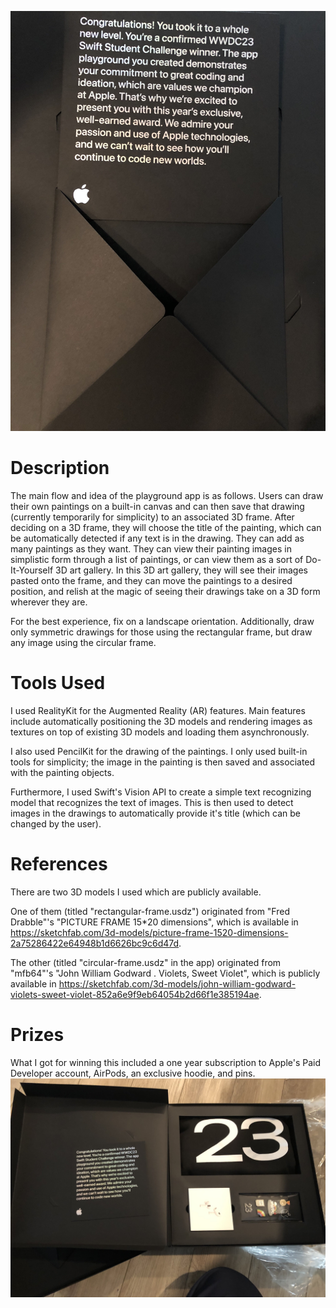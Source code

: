 ![present](/img1.jpg)

# Description

The main flow and idea of the playground app is as follows. Users can draw their own paintings on a built-in canvas and can then save that drawing (currently temporarily for simplicity) to an associated 3D frame. After deciding on a 3D frame, they will choose the title of the painting, which can be automatically detected if any text is in the drawing. They can add as many paintings as they want. They can view their painting images in simplistic form through a list of paintings, or can view them as a sort of Do-It-Yourself 3D art gallery. In this 3D art gallery, they will see their images pasted onto the frame, and they can move the paintings to a desired position, and relish at the magic of seeing their drawings take on a 3D form wherever they are.

For the best experience, fix on a landscape orientation. Additionally, draw only symmetric drawings for those using the rectangular frame, but draw any image using the circular frame.

# Tools Used

I used RealityKit for the Augmented Reality (AR) features. Main features include automatically positioning the 3D models and rendering images as textures on top of existing 3D models and loading them asynchronously. 

I also used PencilKit for the drawing of the paintings. I only used built-in tools for simplicity; the image in the painting is then saved and associated with the painting objects.

Furthermore, I used Swift's Vision API to create a simple text recognizing model that recognizes the text of images. This is then used to detect images in the drawings to automatically provide it's title (which can be changed by the user).

# References

There are two 3D models I used which are publicly available. 

One of them (titled "rectangular-frame.usdz") originated from "Fred Drabble"'s "PICTURE FRAME 15*20 dimensions", which is available in https://sketchfab.com/3d-models/picture-frame-1520-dimensions-2a75286422e64948b1d6626bc9c6d47d. 

The other (titled "circular-frame.usdz" in the app) originated from "mfb64"'s "John William Godward . Violets, Sweet Violet", which is publicly available in https://sketchfab.com/3d-models/john-william-godward-violets-sweet-violet-852a6e9f9eb64054b2d66f1e385194ae.

# Prizes 

What I got for winning this included a one year subscription to Apple's Paid Developer account, AirPods, an exclusive hoodie, and pins. 
![prizes](img2.jpg)
